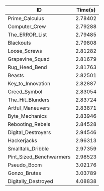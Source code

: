 |ID|Time(s)|
|-|-|
|Prime_Calculus|2.78402|
|Computer_Crew|2.79288|
|The_ERROR_List|2.79485|
|Blackouts|2.79808|
|Loose_Screws|2.81282|
|Grapevine_Squad|2.81679|
|Rug_Heed_Bend|2.81763|
|Beasts|2.82501|
|Key_to_Innovation|2.82887|
|Creed_Symbol|2.83054|
|The_Hit_Blunders|2.83724|
|Artful_Maneuvers|2.83871|
|Byte_Mechanics|2.83946|
|Rebooting_Rebels|2.84528|
|Digital_Destroyers|2.94546|
|Hackerjacks|2.96313|
|Smalltalk_Dribble|2.97359|
|Pint_Sized_Benchwarmers|2.98523|
|Pseudo_Boom|3.02176|
|Gonzo_Brutes|3.03789|
|Digitally_Destroyed|4.08838|
